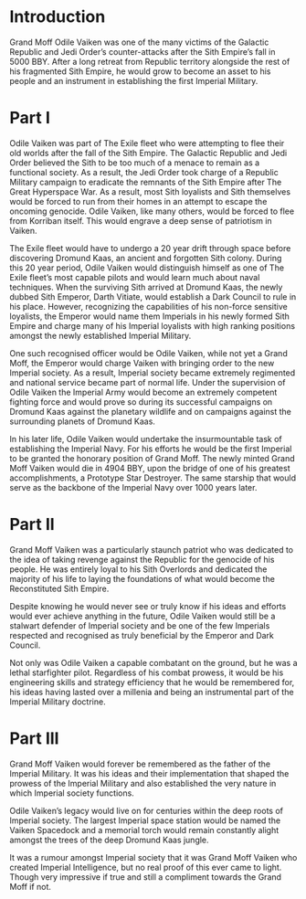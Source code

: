 # Introduction

Grand Moff Odile Vaiken was one of the many victims of the Galactic Republic and Jedi Order’s counter-attacks after the Sith Empire’s fall in 5000 BBY.
After a long retreat from Republic territory alongside the rest of his fragmented Sith Empire, he would grow to become an asset to his people and an instrument in establishing the first Imperial Military.

# Part I

Odile Vaiken was part of The Exile fleet who were attempting to flee their old worlds after the fall of the Sith Empire.
The Galactic Republic and Jedi Order believed the Sith to be too much of a menace to remain as a functional society.
As a result, the Jedi Order took charge of a Republic Military campaign to eradicate the remnants of the Sith Empire after The Great Hyperspace War.
As a result, most Sith loyalists and Sith themselves would be forced to run from their homes in an attempt to escape the oncoming genocide.
Odile Vaiken, like many others, would be forced to flee from Korriban itself.
This would engrave a deep sense of patriotism in Vaiken.

The Exile fleet would have to undergo a 20 year drift through space before discovering Dromund Kaas, an ancient and forgotten Sith colony.
During this 20 year period, Odile Vaiken would distinguish himself as one of The Exile fleet’s most capable pilots and would learn much about naval techniques.
When the surviving Sith arrived at Dromund Kaas, the newly dubbed Sith Emperor, Darth Vitiate, would establish a Dark Council to rule in his place.
However, recognizing the capabilities of his non-force sensitive loyalists, the Emperor would name them Imperials in his newly formed Sith Empire and charge many of his Imperial loyalists with high ranking positions amongst the newly established Imperial Military.

One such recognised officer would be Odile Vaiken, while not yet a Grand Moff, the Emperor would charge Vaiken with bringing order to the new Imperial society.
As a result, Imperial society became extremely regimented and national service became part of normal life.
Under the supervision of Odile Vaiken the Imperial Army would become an extremely competent fighting force and would prove so during its successful campaigns on Dromund Kaas against the planetary wildlife and on campaigns against the surrounding planets of Dromund Kaas.

In his later life, Odile Vaiken would undertake the insurmountable task of establishing the Imperial Navy.
For his efforts he would be the first Imperial to be granted the honorary position of Grand Moff.
The newly minted Grand Moff Vaiken would die in 4904 BBY, upon the bridge of one of his greatest accomplishments, a Prototype Star Destroyer.
The same starship that would serve as the backbone of the Imperial Navy over 1000 years later.

# Part II

Grand Moff Vaiken was a particularly staunch patriot who was dedicated to the idea of taking revenge against the Republic for the genocide of his people.
He was entirely loyal to his Sith Overlords and dedicated the majority of his life to laying the foundations of what would become the Reconstituted Sith Empire.

Despite knowing he would never see or truly know if his ideas and efforts would ever achieve anything in the future, Odile Vaiken would still be a stalwart defender of Imperial society and be one of the few Imperials respected and recognised as truly beneficial by the Emperor and Dark Council.

Not only was Odile Vaiken a capable combatant on the ground, but he was a lethal starfighter pilot.
Regardless of his combat prowess, it would be his engineering skills and strategy efficiency that he would be remembered for, his ideas having lasted over a millenia and being an instrumental part of the Imperial Military doctrine.

# Part III

Grand Moff Vaiken would forever be remembered as the father of the Imperial Military.
It was his ideas and their implementation that shaped the prowess of the Imperial Military and also established the very nature in which Imperial society functions.

Odile Vaiken’s legacy would live on for centuries within the deep roots of Imperial society.
The largest Imperial space station would be named the Vaiken Spacedock and a memorial torch would remain constantly alight amongst the trees of the deep Dromund Kaas jungle.

It was a rumour amongst Imperial society that it was Grand Moff Vaiken who created Imperial Intelligence, but no real proof of this ever came to light.
Though very impressive if true and still a compliment towards the Grand Moff if not.
